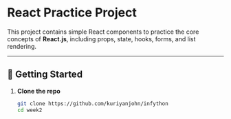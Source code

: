 # React Practice Project

This project contains simple React components to practice the core concepts of **React.js**, including props, state, hooks, forms, and list rendering.

---

## 🚀 Getting Started

1. **Clone the repo**
   ```bash
   git clone https://github.com/kuriyanjohn/infython
   cd week2

